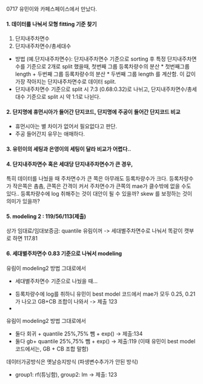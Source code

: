 0717
유민이와 카페스페이스에서 만났다. 


#### 1. 데이터를 나눠서 모형 fitting 기준 찾기 
  1) 단지내주차면수
  2) 단지내주차면수/총세대수
- 방법 (예.단지내주차면수): 단지내주차면수 기준으로 sorting 후 특정 단지내주차면수를 기준으로 2개로 split 했을때, 첫번째 그룹 등록차량수의 분산 * 첫번째그룹 length + 두번째 그룹 등록차량수의 분산 * 두번째 그룹 length 를 계산함. 이 값이 가장 작아지는 단지내주차면수로 데이터 split. 
- 단지내주차면수 기준으로 split 시 7:3 (0.68:0.32)로 나뉘고, 단지내주차면수/총세대수 기준으로 split 시 약 1:1로 나뉜다. 


#### 2. 단지명에 휴먼시아가 들어간 단지코드, 단지명에 주공이 들어간 단지코드 비교

- 휴먼시아는 별 차이가 없어서 필요없다고 판단. 
- 주공 들어간지 유무는 애매하다. 


#### 3. 유민이의 세팅과 은영이의 세팅이 달라 비교가 어렵다.. 


#### 4. 단지내주차면수 혹은 세대당 단지내주차면수가 큰 경우, 
특히 데이터를 나눴을 때 주차면수가 큰 쪽은 아무래도 등록차량수가 크다. 등록차량수가 작은쪽은 촘촘, 큰쪽은 간격이 커서 주차면수가 큰쪽의 mae가 클수밖에 없을 수도 있다.. 등록차량수에 log 취해주는 것이 대안이 될 수 있을까? skew 를 보정하는 것이 의미가 있을까?

#### 5. modeling 2 : 119/56/113(제출)
상가 임대료/임대보증금: quantile 유림이꺼 -> 세대별주차면수로 나눠서 똑같이 캣부로 하면 117.81

#### 6. 세대별주차면수 0.83 기준으로 나눠서 modeling
유림이 modeling2 방법 그대로에서 
+ 세대별주차면수 기준으로 나눴을 때... 
- 등록차량수에 log를 취하니 유민이 best model 코드에서 mae가 모두 0.25, 0.21가 나오고 GB+CB 조합이 나와서 -> 제출 123
- 


유림이 modeling2 방법 그대로에서 
- 둘다 회귀 + quantile 25%,75% 뺌 + exp() -> 제출:134
- 둘다 gb+ quantile 25%,75% 뺌 + exp() -> 제출:119 (이때 유민이 best model 코드에서는, GB + CB 조합 말함)

데이터가공방식은 옛날승지방식 (파생변수추가가 안된 방식)
- group1: rf(튜닝함), group2: lm  -> 제출: 123
